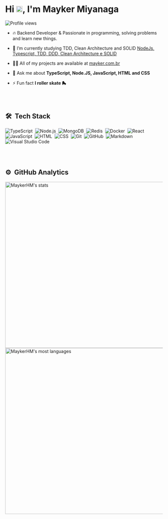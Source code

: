 <h1 align="left">Hi <img src="https://raw.githubusercontent.com/kaueMarques/kaueMarques/master/hi.gif" height="20px">, I'm Mayker Miyanaga</h1>
<p align="left"> <img src="https://komarev.com/ghpvc/?username=MaykerHM&color=yellow" alt="Profile views" /> </p>

- 🔥 Backend Developer & Passionate in programming, solving problems and learn new things.

- 🔭 I’m currently studying TDD, Clean Architecture and SOLID [NodeJs, Typescript, TDD, DDD, Clean Architecture e SOLID](https://www.udemy.com/course/tdd-com-mango/)

- 👨‍💻 All of my projects are available at [mayker.com.br](https://mayker.com.br)

- 💬 Ask me about **TypeScript, Node.JS, JavaScript, HTML and CSS**

- ⚡ Fun fact **I roller skate 🛼**

<br><br>

## 🛠 &nbsp;Tech Stack

![TypeScript](https://img.shields.io/badge/-TypeScript-05122A?style=flat&logo=typescript)&nbsp;
![Node.js](https://img.shields.io/badge/-Node.js-05122A?style=flat&logo=node.js)&nbsp;
![MongoDB](https://img.shields.io/badge/-MongoDB-05122A?style=flat&logo=mongodb)&nbsp;
![Redis](https://img.shields.io/badge/-Redis-05122A?style=flat&logo=redis&logoColor=007ACC)&nbsp;
![Docker](https://img.shields.io/badge/-Docker-05122A?style=flat&logo=docker&logoColor=007ACC)&nbsp;
![React](https://img.shields.io/badge/-React-05122A?style=flat&logo=react)&nbsp;
![JavaScript](https://img.shields.io/badge/-JavaScript-05122A?style=flat&logo=javascript)&nbsp;
![HTML](https://img.shields.io/badge/-HTML-05122A?style=flat&logo=HTML5)&nbsp;
![CSS](https://img.shields.io/badge/-CSS-05122A?style=flat&logo=CSS3&logoColor=1572B6)&nbsp;
![Git](https://img.shields.io/badge/-Git-05122A?style=flat&logo=git)&nbsp;
![GitHub](https://img.shields.io/badge/-GitHub-05122A?style=flat&logo=github)&nbsp;
![Markdown](https://img.shields.io/badge/-Markdown-05122A?style=flat&logo=markdown)&nbsp;
![Visual Studio Code](https://img.shields.io/badge/-Visual%20Studio%20Code-05122A?style=flat&logo=visual-studio-code&logoColor=007ACC)&nbsp;

<br><br>

## ⚙️ &nbsp;GitHub Analytics

<p align="left">
<img width="530em" src="https://github-readme-stats.vercel.app/api?username=MaykerHM&show_icons=true&theme=vision-friendly-dark" alt="MaykerHM's stats"/>
<img width="530em" src="https://github-readme-stats.vercel.app/api/top-langs/?username=MaykerHM&layout=compact&theme=vision-friendly-dark" alt="MaykerHM's most languages"/>
</p>

<!--
**MaykerHM/MaykerHM** is a ✨ _special_ ✨ repository because its `README.md` (this file) appears on your GitHub profile.

Here are some ideas to get you started:

- 🔭 I’m currently working on ...
- 🌱 I’m currently learning ...
- 👯 I’m looking to collaborate on ...
- 🤔 I’m looking for help with ...
- 💬 Ask me about ...
- 📫 How to reach me: ...
- 😄 Pronouns: ...
- ⚡ Fun fact: ...
-->

